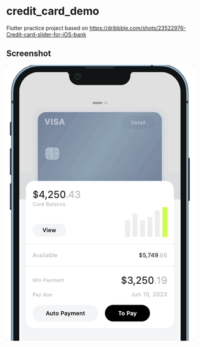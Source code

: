 # credit_card_demo

Flutter practice project based on https://dribbble.com/shots/23522976-Credit-card-slider-for-iOS-bank

## Screenshot

![Screenshot](./demo.gif)
